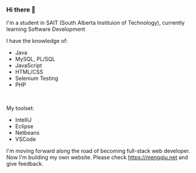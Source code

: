 ### Hi there 👋
I'm a student in SAIT (South Alberta Instituion of Technology), currently learning Software Development<br>

I have the knowledge of:

* Java
* MySQL, PL/SQL
* JavaScript
* HTML/CSS
* Selenium Testing
* PHP
<br>

My toolset:
* IntelliJ
* Eclipse
* Netbeans
* VSCode


I'm moving forward along the road of becoming full-stack web developer.<br>
Now I'm building my own website. Please check https://mengqiu.net and give feedback.

